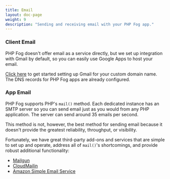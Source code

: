 ```yaml
---
title: Email
layout: doc-page
weight: 9
description: "Sending and receiving email with your PHP Fog app."
---
```


### Client Email

PHP Fog doesn't offer email as a service directly, but we set up integration with Gmail by default, so you can easily use Google Apps to host your email. 

[Click here](https://www.google.com/a/cpanel/domain/new) to get started setting up Gmail for your custom domain name. The DNS records for PHP Fog apps are already configured. 

### App Email

PHP Fog supports PHP's `mail()` method. Each dedicated instance has an SMTP server so you can send email just as you would from any PHP application. The server can send around 35 emails per second. 

This method is not, however, the best method for sending email because it doesn't provide the greatest reliability, throughput, or visibility.

Fortunately, we have great third-party add-ons and services that are simple to set up and operate, address all of `mail()`'s shortcomings, and provide robust additional functionality:

* [Mailgun](/addons/mailgun)
* [CloudMailin](/addons/cloudmailin)
* [Amazon Simple Email Service](http://aws.amazon.com/ses/)
